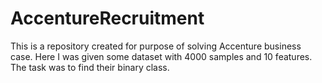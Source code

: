 # AccentureRecruitment
This is a repository created for purpose of solving Accenture business case. Here I was given some dataset with 4000 samples and 10 features.
The task was to find their binary class.
